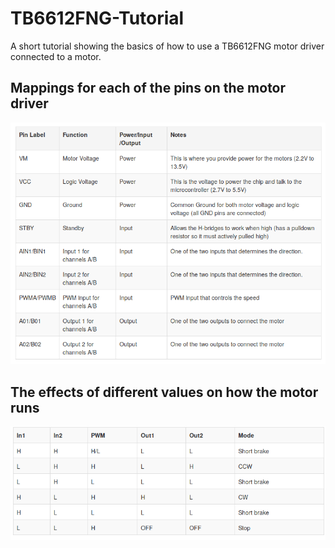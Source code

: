 # TB6612FNG-Tutorial
A short tutorial showing the basics of how to use a TB6612FNG motor driver connected to a motor.

## Mappings for each of the pins on the motor driver
![Pin Mappings](https://github.com/rutgers/TB6612FNG-Tutorial/raw/master/img/Pin_Mappings.png)

## The effects of different values on how the motor runs
![Pin Effects](https://github.com/rutgers/TB6612FNG-Tutorial/raw/master/img/Pin_Value_Effects.png)
